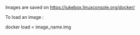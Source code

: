 Images are saved on https://jukebox.linuxconsole.org/docker/

To load an image :

docker load < image_name.img
